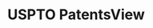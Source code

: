 ---
layout: default
bigquery: https://console.cloud.google.com/bigquery?p=patents-public-data&d=patentsview&page=dataset
citation: Attribution should be given to PatentsView for use, distribution, or derivative
  works.
code: https://github.com/CSSIP-AIR/PatentsView-Code-Snippets/
contributors: USPTO
cost: None
description: 'PatentsView includes US patent data including raw data (summaries, applications,
  pregrant applications), disambugations of inventors and assignees, and inventor
  gender estimates.  Also foreign priority data, # of figures and sheets, and government
  interest statements.'
documentation: https://patentsview.org/query/builder-faqs
last_edit: 04/10/2022, 07:22:02
location: https://patentsview.org/
maintained_by: USPTO
record_creation_timestamp: 12/2/2020 17:20:46
schema_fields:
- application_id
- disamb_inventor_id_20180528
- disamb_assignee_id_20191231
- disamb_inventor_id_20190820
- rawassignee_id
- classification_status
- citation_id
- category
- num_figures
- disamb_inventor_id_20200630
- disamb_assignee_id_20200929
- contract_award_number
- county_fips
- symbol_position
- subcategory_id
- designation
- disamb_assignee_id_20190820
- reldocno
- publication_number
- male_flag
- group
- number
- attribution_status
- disamb_inventor_id_20200929
- level_one
- disamb_inventor_id_20200331
- date
- mainclass_id
- f102_date
- status
- location_id
- type
- exemplary
- city
- disamb_inventor_id_20201229
- num_sheets
- subgroup_id
- country
- patent_id
- latin_name
- filename
- disclaimer_date
- lapse_of_patent
- _371_date
- role
- level_two
- subclass
- name_first
- sector_title
- term_grant
- classification_value
- num
- gi_statement
- section
- disamb_inventor_id_20170307
- relkind
- male
- _102_date
- disamb_inventor_id_20171226
- main_group
- rawinventor_id
- sequence
- title
- withdrawn
- disamb_inventor_id_20190312
- latitude
- disamb_inventor_id_20171003
- subsection_id
- disamb_inventor_id_20181127
- term_extension
- text
- series_code
- rawlocation_id
- disamb_inventor_id_20191231
- latlong
- num_claims
- rule_47
- name
- assignee_id
- category_id
- uuid
- section_id
- organization
- country_transformed
- ipc_class
- disamb_assignee_id_20190312
- disamb_inventor_id_20191008
- deceased
- fname
- lname
- organization_id
- action_date
- abstract
- classification_level
- length
- inventor_id
- disamb_assignee_id_20200331
- term_disclaimer
- disamb_assignee_id_20200630
- ipc_version_indicator
- disamb_assignee_id_20181127
- f371_date
- longitude
- id
- field_title
- classification_data_source
- applicant_type
- state
- subgroup
- group_id
- state_fips
- doc_type
- variety
- lawyer_id
- disamb_assignee_id_20191008
- subclass_id
- disamb_inventor_id_20170808
- rel_id
- name_last
- kind
- level_three
- doctype
- field_id
- county
- dependent
shortname: patentsview
tags:
- disambiguation
- United States
- gender
terms_of_use: Creative Commons Attribution 4.0 International License.
timeframe: 1963-1999
title: USPTO PatentsView
uuid: cf1780b1-e265-4e49-8d1d-83b9cfe0fd9a
---